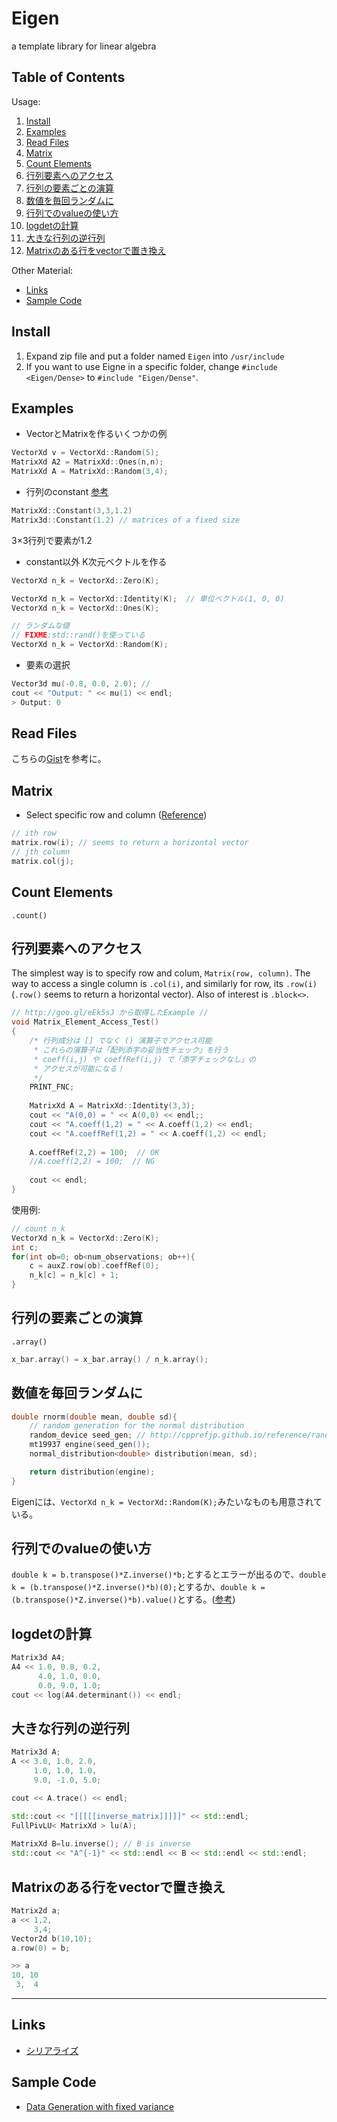 # Eigen
a template library for linear algebra

## Table of Contents
Usage:

1. [Install](#install)
2. [Examples](#examples)
3. [Read Files](#read-files)
4. [Matrix](#matrix)
5. [Count Elements](#count-elements)
6. [行列要素へのアクセス](#行列要素へのアクセス)
7. [行列の要素ごとの演算](#行列の要素ごとの演算)
8. [数値を毎回ランダムに](#数値を毎回ランダムに)
9. [行列でのvalueの使い方](#行列でのvalueの使い方)
10. [logdetの計算](#logdetの計算)
11. [大きな行列の逆行列](#大きな行列の逆行列)
12. [Matrixのある行をvectorで置き換え](#matrixのある行をvectorで置き換え)


Other Material: 
* [Links](#links)
* [Sample Code](#sample-code)

## Install
1. Expand zip file and put a folder named `Eigen` into `/usr/include`
2. If you want to use Eigne in a specific folder, change `#include <Eigen/Dense>` to `#include "Eigen/Dense"`.

## Examples
* VectorとMatrixを作るいくつかの例
```cpp
VectorXd v = VectorXd::Random(5);
MatrixXd A2 = MatrixXd::Ones(n,n);
MatrixXd A = MatrixXd::Random(3,4);
```


* 行列のconstant [参考](http://eigen.tuxfamily.org/dox/GettingStarted.html)
```cpp
MatrixXd::Constant(3,3,1.2)
Matrix3d::Constant(1.2) // matrices of a fixed size
```
3×3行列で要素が1.2

* constant以外
K次元ベクトルを作る
```cpp
VectorXd n_k = VectorXd::Zero(K);

VectorXd n_k = VectorXd::Identity(K);  // 単位ベクトル(1, 0, 0)
VectorXd n_k = VectorXd::Ones(K);

// ランダムな値
// FIXME:std::rand()を使っている
VectorXd n_k = VectorXd::Random(K);
```

* 要素の選択
```cpp
Vector3d mu(-0.8, 0.0, 2.0); //
cout << "Output: " << mu(1) << endl;
> Output: 0
```

## Read Files
こちらの[Gist](https://gist.github.com/Shusei-E/f632c9a7b7e197cf50709915d210f7c8)を参考に。

## Matrix
* Select specific row and column ([Reference](https://eigen.tuxfamily.org/dox/group__TutorialBlockOperations.html))
```cpp
// ith row
matrix.row(i); // seems to return a horizontal vector
// jth column
matrix.col(j);
```

## Count Elements
`.count()`

## 行列要素へのアクセス
The simplest way is to specify row and colum, `Matrix(row, column)`. The way to access a single column is `.col(i)`, and similarly for row, its `.row(i)` (`.row()` seems to return a horizontal vector). Also of interest is `.block<>`.

```cpp
// http://goo.gl/eEk5sJ から取得したExample //
void Matrix_Element_Access_Test()
{
    /* 行列成分は [] でなく () 演算子でアクセス可能
     * これらの演算子は「配列添字の妥当性チェック」を行う
     * coeff(i,j) や coeffRef(i,j) で「添字チェックなし」の
     * アクセスが可能になる！
     */
    PRINT_FNC;
 
    MatrixXd A = MatrixXd::Identity(3,3);
    cout << "A(0,0) = " << A(0,0) << endl;;
    cout << "A.coeff(1,2) = " << A.coeff(1,2) << endl;
    cout << "A.coeffRef(1,2) = " << A.coeff(1,2) << endl;
 
    A.coeffRef(2,2) = 100;  // OK
    //A.coeff(2,2) = 100;  // NG
 
    cout << endl;
}
```
使用例:
```cpp
// count n_k
VectorXd n_k = VectorXd::Zero(K);
int c;
for(int ob=0; ob<num_observations; ob++){
	c = auxZ.row(ob).coeffRef(0);
	n_k[c] = n_k[c] + 1;
}
```

## 行列の要素ごとの演算
`.array()`
```cpp
x_bar.array() = x_bar.array() / n_k.array();
```

## 数値を毎回ランダムに
```cpp
double rnorm(double mean, double sd){
	// random generation for the normal distribution
	random_device seed_gen; // http://cpprefjp.github.io/reference/random.html
	mt19937 engine(seed_gen());
	normal_distribution<double> distribution(mean, sd);

	return distribution(engine);
}
```
Eigenには、`VectorXd n_k = VectorXd::Random(K);`みたいなものも用意されている。


## 行列でのvalueの使い方
`double k = b.transpose()*Z.inverse()*b;`とするとエラーが出るので、`double k = (b.transpose()*Z.inverse()*b)(0);`とするか、`double k = (b.transpose()*Z.inverse()*b).value()`とする。([参考](http://stackoverflow.com/questions/25107120/cannot-convert-from-const-eigengeneralproductlhs-rhs-producttype-to-doubl))

## logdetの計算
```cpp
Matrix3d A4;
A4 << 1.0, 0.8, 0.2,
      4.0, 1.0, 0.0,
      0.0, 9.0, 1.0;
cout << log(A4.determinant()) << endl;
```

## 大きな行列の逆行列
```cpp
Matrix3d A;
A << 3.0, 1.0, 2.0,
     1.0, 1.0, 1.0,
     9.0, -1.0, 5.0;

cout << A.trace() << endl;

std::cout << "[[[[[inverse_matrix]]]]]" << std::endl;
FullPivLU< MatrixXd > lu(A);
 
MatrixXd B=lu.inverse(); // B is inverse
std::cout << "A^{-1}" << std::endl << B << std::endl << std::endl;
```

## Matrixのある行をvectorで置き換え
```cpp
Matrix2d a;
a << 1,2,
     3,4;
Vector2d b(10,10);
a.row(0) = b;

>> a
10, 10
 3,  4
```

------------------------------------------------------------------------

## Links
* [シリアライズ](http://qiita.com/Soramichi/items/611db0551d7df28d5233)

## Sample Code
* [Data Generation with fixed variance](https://gist.github.com/Shusei-E/adbfd85aa67d9ac9ef6e122142c4239d)


